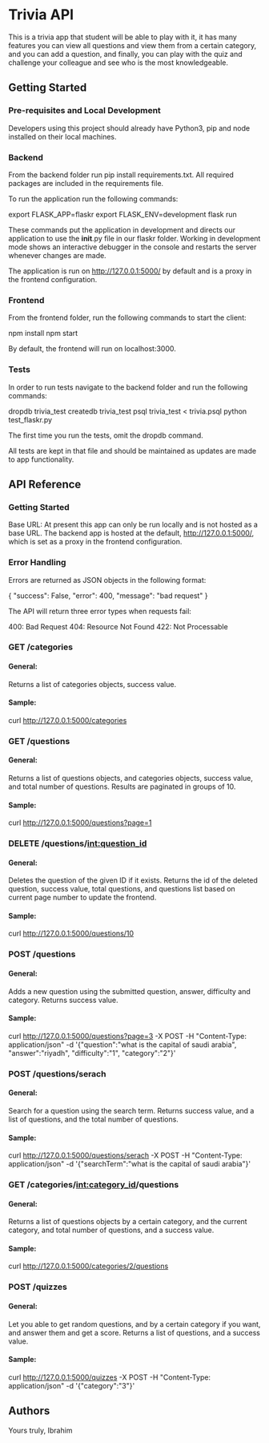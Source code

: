 # Trivia API

This is a trivia app that student will be able to play with it, it has many features you can view all questions and view them from a certain category, and you can add a question, and finally, you can play with the quiz and challenge your colleague and see who is the most knowledgeable.

## Getting Started

### Pre-requisites and Local Development

Developers using this project should already have Python3, pip and node installed on their local machines.

### Backend

From the backend folder run pip install requirements.txt. All required packages are included in the requirements file.

To run the application run the following commands:

export FLASK_APP=flaskr
export FLASK_ENV=development
flask run

These commands put the application in development and directs our application to use the __init__.py file in our flaskr folder. Working in development mode shows an interactive debugger in the console and restarts the server whenever changes are made. 

The application is run on http://127.0.0.1:5000/ by default and is a proxy in the frontend configuration.

### Frontend

From the frontend folder, run the following commands to start the client:

npm install 
npm start 

By default, the frontend will run on localhost:3000.

### Tests

In order to run tests navigate to the backend folder and run the following commands:

dropdb trivia_test
createdb trivia_test
psql trivia_test < trivia.psql
python test_flaskr.py

The first time you run the tests, omit the dropdb command.

All tests are kept in that file and should be maintained as updates are made to app functionality.

## API Reference

### Getting Started

Base URL: At present this app can only be run locally and is not hosted as a base URL. The backend app is hosted at the default, http://127.0.0.1:5000/, which is set as a proxy in the frontend configuration.

### Error Handling

Errors are returned as JSON objects in the following format:

{
    "success": False, 
    "error": 400,
    "message": "bad request"
}

The API will return three error types when requests fail:

400: Bad Request
404: Resource Not Found
422: Not Processable

### GET /categories

#### General:

Returns a list of categories objects, success value.

#### Sample:

curl http://127.0.0.1:5000/categories

### GET /questions

#### General:

Returns a list of questions objects, and categories objects, success value, and total number of questions.
Results are paginated in groups of 10.

#### Sample:

curl http://127.0.0.1:5000/questions?page=1

### DELETE /questions/<int:question_id>

#### General:

Deletes the question of the given ID if it exists.
Returns the id of the deleted question, success value, total questions, and questions list based on current page number to update the frontend.

#### Sample:

curl http://127.0.0.1:5000/questions/10

### POST /questions

#### General:

Adds a new question using the submitted question, answer, difficulty and category.
Returns success value.

#### Sample:

curl http://127.0.0.1:5000/questions?page=3 -X POST -H "Content-Type: application/json" -d '{"question":"what is the capital of saudi arabia", "answer":"riyadh", "difficulty":"1",  "category":"2"}'

### POST /questions/serach

#### General:

Search for a question using the search term.
Returns success value, and a list of questions, and the total number of questions.

#### Sample:

curl http://127.0.0.1:5000/questions/serach -X POST -H "Content-Type: application/json" -d '{"searchTerm":"what is the capital of saudi arabia"}'

### GET /categories/<int:category_id>/questions

#### General:

Returns a list of questions objects by a certain category, and the current category, and total number of questions, and a success value.

#### Sample:

curl http://127.0.0.1:5000/categories/2/questions

### POST /quizzes

#### General:

Let you able to get random questions, and by a certain category if you want, and answer them and get a score.
Returns a list of questions, and a success value.

#### Sample:

curl http://127.0.0.1:5000/quizzes -X POST -H "Content-Type: application/json" -d '{"category":"3"}'

## Authors

Yours truly, Ibrahim
